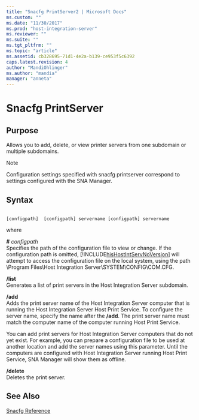 ```yaml
---
title: "Snacfg PrintServer2 | Microsoft Docs"
ms.custom: ""
ms.date: "11/30/2017"
ms.prod: "host-integration-server"
ms.reviewer: ""
ms.suite: ""
ms.tgt_pltfrm: ""
ms.topic: "article"
ms.assetid: cb328695-71d1-4e2a-b139-ce953f5c6392
caps.latest.revision: 4
author: "MandiOhlinger"
ms.author: "mandia"
manager: "anneta"
---
```

# Snacfg PrintServer
## Purpose  
 Allows you to add, delete, or view printer servers from one subdomain or multiple subdomains.  
  
> [!NOTE]
>  Configuration settings specified with snacfg printserver correspond to settings configured with the SNA Manager.  
  
## Syntax  
  
```  
  
[configpath]  [configpath] servername [configpath] servername  
```  
  
 where  
  
 **#** *configpath*  
 Specifies the path of the configuration file to view or change. If the configuration path is omitted, [!INCLUDE[hisHostIntServNoVersion](../includes/hishostintservnoversion-md.md)] will attempt to access the configuration file on the local system, using the path \Program Files\Host Integration Server\SYSTEM\CONFIG\COM.CFG.  
  
 **/list**  
 Generates a list of print servers in the Host Integration Server subdomain.  
  
 **/add**  
 Adds the print server name of the Host Integration Server computer that is running the Host Integration Server Host Print Service. To configure the server name, specify the name after the **/add**. The print server name must match the computer name of the computer running Host Print Service.  
  
 You can add print servers for Host Integration Server computers that do not yet exist. For example, you can prepare a configuration file to be used at another location and add the server names using this parameter. Until the computers are configured with Host Integration Server running Host Print Service, SNA Manager will show them as offline.  
  
 **/delete**  
 Deletes the print server.  
  
## See Also  
 [Snacfg Reference](../core/snacfg-reference2.md)